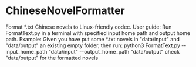 # ChineseNovelFormatter
Format *.txt Chinese novels to Linux-friendly codec.
User guide:
Run FormatText.py in a terminal with specified input home path and output home path.
Example:
Given you have put some *.txt novels in "data/input" and "data/output" an existing empty folder, then run:
python3 FormatText.py --input_home_path "data/input" --output_home_path "data/output"
check "data/output" for the formatted novels

